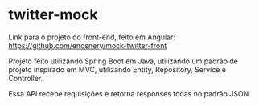 # twitter-mock
Link para o projeto do front-end, feito em Angular: https://github.com/enosnery/mock-twitter-front

Projeto feito utilizando Spring Boot em Java, utilizando um padrão de projeto inspirado em MVC, utilizando Entity, Repository, Service
e Controller.

Essa API recebe requisições e retorna responses todas no padrão JSON.

